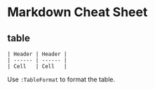 # Markdown Cheat Sheet

## table

```
| Header | Header |
| ------ | ------ |
| Cell   | Cell   |
```

Use `:TableFormat` to format the table.

